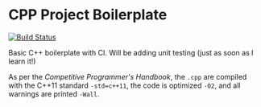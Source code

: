 # CPP Project Boilerplate

[![Build Status](https://travis-ci.org/RyanFleck/CPP-Project-Boilerplate.svg?branch=master)](https://travis-ci.org/RyanFleck/CPP-Project-Boilerplate)

Basic C++ boilerplate with CI. Will be adding unit testing (just as soon as I learn it!)

As per the *Competitive Programmer's Handbook*, the `.cpp` are compiled with the C++11 standard `-std=c++11`, the code is optimized `-O2`, and all warnings are printed `-Wall`.
